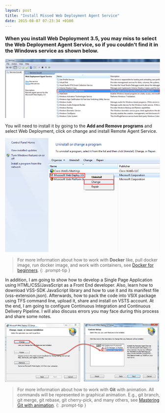 ```yaml
---
layout: post
title: "Install Missed Web Deployment Agent Service"
date: 2015-08-07 07:23:34 +0100
---
```


### When you install Web Deployment 3.5, you may miss to select the Web Deployment Agent Service, so if you couldn\'t find it in the Windows service as shown below.

[![Web Deployment Agent Service](/assets/images/2015/08/web-deployment-agent-service.png)](/assets/images/2015/08/web-deployment-agent-service.png)


You will need to install it by going to the **Add and Remove programs** and select Web Deployment, click on change and install Remote Agent Service.

[![Microsoft Web Deploy change](/assets/images/2015/08/microsoft-web-deploy-change.png)](/assets/images/2015/08/microsoft-web-deploy-change.png)


>For more information about how to work with **Docker** like, pull docker image, run docker image, and work with containers, see [Docker for beginners](https://mohamedradwan-devops.github.io/posts/docker-for-beginners-step-by-step-tutorial/).
{: .prompt-tip }

In addition, I am going to show how to develop a Single Page Application using HTML/CSS/JavaScript as a Front End developer. Also, learn how to download VSS-SDK JavaScript library and how to use it and its manifest file (vss-extension.json). Afterwards, how to pack the code into VSIX package using TFS command line, upload it, share and install on VSTS account. At the end, I am going to configure Continuous Integration and Continuous Delivery Pipeline. I will also discuss errors you may face during this process and share some notes.

[![Select Remote Agent Service](/assets/images/2015/08/select-remote-agent-service.png)](/assets/images/2015/08/select-remote-agent-service.png)


>For more information about how to work with **Git** with animation. All commands will be represented in graphical animation. E.g., git branch, git merge, git rebase, git cherry-pick, and many others, see [Mastering Git with animation](https://mohamedradwan-devops.github.io/posts/mastering-git-from-beginner-to-advanced-step-by-step-with-graphical-animation-commands/).
{: .prompt-tip }
